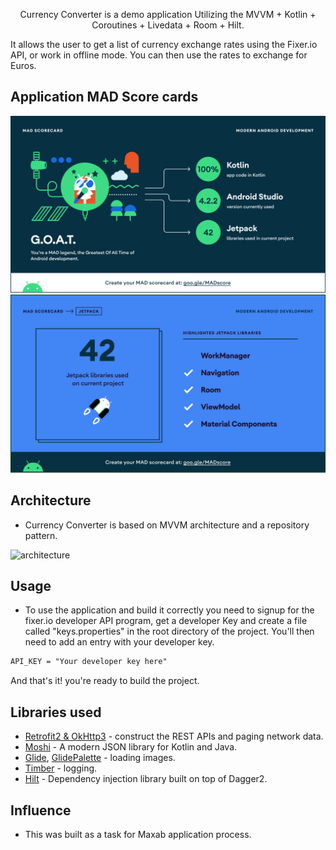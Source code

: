 <p align="center">  
Currency Converter is a demo application Utilizing the MVVM + Kotlin + Coroutines + Livedata + Room + Hilt.<br>

It allows the user to get a list of currency exchange rates using the Fixer.io API, or work in offline mode. You can then use the rates to exchange for Euros.</br>

## Application MAD Score cards

![Summary](https://github.com/Karim-92/CurrencyConverter/blob/master/mad_scorecard/summary.png)
![Jetpack](https://github.com/Karim-92/CurrencyConverter/blob/master/mad_scorecard/jetpack.png)

## Architecture
  - Currency Converter is based on MVVM architecture and a repository pattern.

![architecture](https://user-images.githubusercontent.com/24237865/77502018-f7d36000-6e9c-11ea-92b0-1097240c8689.png)
  
## Usage
  - To use the application and build it correctly you need to signup for the fixer.io developer API program, get a developer Key and create a file called "keys.properties" in the root directory of the project. You'll then need to add an entry with your developer key. 
  
  ```xml
  API_KEY = "Your developer key here"
```
  And that's it! you're ready to build the project.
  
## Libraries used

  - [Retrofit2 & OkHttp3](https://github.com/square/retrofit) - construct the REST APIs and paging network data.
  - [Moshi](https://github.com/square/moshi/) - A modern JSON library for Kotlin and Java.
  - [Glide](https://github.com/bumptech/glide), [GlidePalette](https://github.com/florent37/GlidePalette) - loading images.
  - [Timber](https://github.com/JakeWharton/timber) - logging.
  - [Hilt](https://dagger.dev/hilt/) - Dependency injection library built on top of Dagger2.

## Influence
- This was built as a task for Maxab application process.

